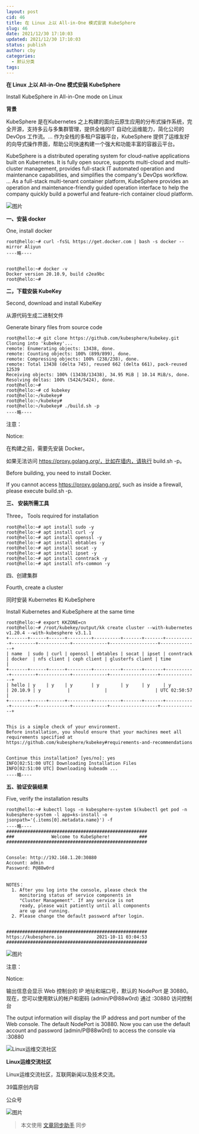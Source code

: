 ```yaml
---
layout: post
cid: 46
title: 在 Linux 上以 All-in-One 模式安装 KubeSphere
slug: 46
date: 2021/12/30 17:10:03
updated: 2021/12/30 17:10:03
status: publish
author: cby
categories: 
  - 默认分类
tags: 
---
```



**在 Linux 上以 All-in-One 模式安装 KubeSphere**

Install KubeSphere in All-in-One mode on Linux

  

  

**背景**

  

KubeSphere 是在Kubernetes 之上构建的面向云原生应用的分布式操作系统，完全开源，支持多云与多集群管理，提供全栈的IT 自动化运维能力，简化公司的DevOps 工作流。... 作为全栈的多租户容器平台，KubeSphere 提供了运维友好的向导式操作界面，帮助公司快速构建一个强大和功能丰富的容器云平台。

  

KubeSphere is a distributed operating system for cloud-native applications built on Kubernetes. It is fully open source, supports multi-cloud and multi-cluster management, provides full-stack IT automated operation and maintenance capabilities, and simplifies the company's DevOps workflow. ... As a full-stack multi-tenant container platform, KubeSphere provides an operation and maintenance-friendly guided operation interface to help the company quickly build a powerful and feature-rich container cloud platform.

  

![图片](https://p3-juejin.byteimg.com/tos-cn-i-k3u1fbpfcp/2726cdd76c2945b2be33b877b2ced175~tplv-k3u1fbpfcp-zoom-1.image)

  

**一、安装 docker**

One, install docker

  

```
root@hello:~# curl -fsSL https://get.docker.com | bash -s docker --mirror Aliyun
----略----


root@hello:~# docker -v
Docker version 20.10.9, build c2ea9bc
root@hello:~#
```

  

**二，下载安装 KubeKey**

Second, download and install KubeKey

  

  

从源代码生成二进制文件

Generate binary files from source code

  

```
root@hello:~# git clone https://github.com/kubesphere/kubekey.git
Cloning into 'kubekey'...
remote: Enumerating objects: 13438, done.
remote: Counting objects: 100% (899/899), done.
remote: Compressing objects: 100% (238/238), done.
remote: Total 13438 (delta 745), reused 662 (delta 661), pack-reused 12539
Receiving objects: 100% (13438/13438), 34.95 MiB | 10.14 MiB/s, done.
Resolving deltas: 100% (5424/5424), done.
root@hello:~# 
root@hello:~# cd kubekey
root@hello:~/kubekey# 
root@hello:~/kubekey# 
root@hello:~/kubekey# ./build.sh -p
----略----
```

  

  

注意：

Notice:

  

在构建之前，需要先安装 Docker。

如果无法访问 https://proxy.golang.org/，比如在墙内，请执行 build.sh -p。

  

Before building, you need to install Docker.

If you cannot access https://proxy.golang.org/, such as inside a firewall, please execute build.sh -p.

  

  

**三、 安装所需工具**

Three， Tools required for installation

  

```
root@hello:~# apt install sudo -y
root@hello:~# apt install curl -y
root@hello:~# apt install openssl -y
root@hello:~# apt install ebtables -y
root@hello:~# apt install socat -y
root@hello:~# apt install ipset -y
root@hello:~# apt install conntrack -y
root@hello:~# apt install nfs-common -y
```

  

四、创建集群

Fourth, create a cluster

  

同时安装 Kubernetes 和 KubeSphere

Install Kubernetes and KubeSphere at the same time

  

```
root@hello:~# export KKZONE=cn
root@hello:~# /root/kubekey/output/kk create cluster --with-kubernetes v1.20.4 --with-kubesphere v3.1.1
+-------+------+------+---------+----------+-------+-------+-----------+---------+------------+-------------+------------------+--------------+
| name  | sudo | curl | openssl | ebtables | socat | ipset | conntrack | docker  | nfs client | ceph client | glusterfs client | time         |
+-------+------+------+---------+----------+-------+-------+-----------+---------+------------+-------------+------------------+--------------+
| hello | y    | y    | y       | y        | y     | y     | y         | 20.10.9 | y          |             |                  | UTC 02:50:57 |
+-------+------+------+---------+----------+-------+-------+-----------+---------+------------+-------------+------------------+--------------+


This is a simple check of your environment.
Before installation, you should ensure that your machines meet all requirements specified at
https://github.com/kubesphere/kubekey#requirements-and-recommendations


Continue this installation? [yes/no]: yes
INFO[02:51:00 UTC] Downloading Installation Files               
INFO[02:51:00 UTC] Downloading kubeadm ...    
----略----
```

  

  

**五、验证安装结果**

Five, verify the installation results

  

```
root@hello:~# kubectl logs -n kubesphere-system $(kubectl get pod -n kubesphere-system -l app=ks-install -o jsonpath='{.items[0].metadata.name}') -f
----略----
#####################################################
###              Welcome to KubeSphere!           ###
#####################################################


Console: http://192.168.1.20:30880
Account: admin
Password: P@88w0rd


NOTES：
  1. After you log into the console, please check the
     monitoring status of service components in
     "Cluster Management". If any service is not
     ready, please wait patiently until all components 
     are up and running.
  2. Please change the default password after login.


#####################################################
https://kubesphere.io             2021-10-11 03:04:53
#####################################################
```

  

![图片](https://p3-juejin.byteimg.com/tos-cn-i-k3u1fbpfcp/01946623a981490880a25cba41758d86~tplv-k3u1fbpfcp-zoom-1.image)

  

注意：

Notice:

  

  

输出信息会显示 Web 控制台的 IP 地址和端口号，默认的 NodePort 是 30880。现在，您可以使用默认的帐户和密码 (admin/P@88w0rd) 通过 <NodeIP>:30880 访问控制台

  

The output information will display the IP address and port number of the Web console. The default NodePort is 30880. Now you can use the default account and password (admin/P@88w0rd) to access the console via <NodeIP>:30880

  

![Linux运维交流社区](https://p3-juejin.byteimg.com/tos-cn-i-k3u1fbpfcp/a3d34a9731814326865c5e325943451f~tplv-k3u1fbpfcp-zoom-1.image)

**Linux运维交流社区**

Linux运维交流社区，互联网新闻以及技术交流。

39篇原创内容

公众号

![图片](https://p3-juejin.byteimg.com/tos-cn-i-k3u1fbpfcp/e8493e3afea74dfa8e4498ce7802dec9~tplv-k3u1fbpfcp-zoom-1.image)

  

> 本文使用 [文章同步助手](https://juejin.cn/post/6940875049587097631) 同步